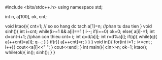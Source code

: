 #include <bits/stdc++.h>
using namespace std;

int n, a[100], ok, cnt;

void ktao(){
	cnt=1; // so so hang dc tach
	a[1]=n; //phan tu dau tien
}
void sinh(){
	int i=cnt;
	while(i>=1 && a[i]==1 ) i--;
	if(i==0) ok=0;
	else{
		a[i]-=1;
		int d=cnt-i+1;  //phan con thieu
		cnt= i;
		int q=d/a[i];
		int r=d%a[i];
		if(q){
			while(q){
				a[++cnt]=a[i];
				q--;
			}
		}
		if(r){
			a[++cnt]=r;
		}
	}
}
void in(){
	for(int i=1 ; i<=cnt ; i++){
		cout<<a[i]<<" ";
	}
	cout<<endl;
}
int main(){
	cin>>n;
	ok=1;
	ktao();
	while(ok){
		in();
		sinh();	
	}
}
